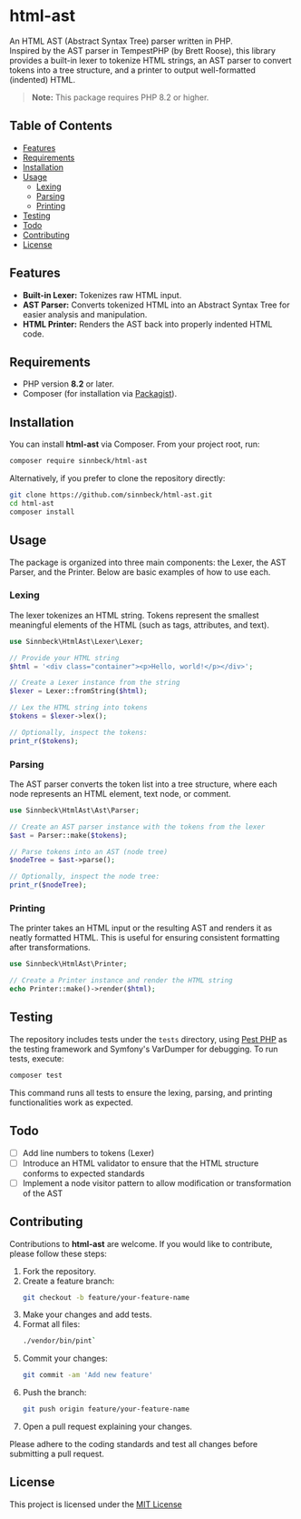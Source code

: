 # html-ast

An HTML AST (Abstract Syntax Tree) parser written in PHP.  
Inspired by the AST parser in TempestPHP (by Brett Roose), this library provides a built-in lexer to tokenize HTML strings, an AST parser to convert tokens into a tree structure, and a printer to output well-formatted (indented) HTML.

> **Note:** This package requires PHP 8.2 or higher.

## Table of Contents

- [Features](#features)
- [Requirements](#requirements)
- [Installation](#installation)
- [Usage](#usage)
    - [Lexing](#lexing)
    - [Parsing](#parsing)
    - [Printing](#printing)
- [Testing](#testing)
- [Todo](#todo)
- [Contributing](#contributing)
- [License](#license)

## Features

- **Built-in Lexer:** Tokenizes raw HTML input.
- **AST Parser:** Converts tokenized HTML into an Abstract Syntax Tree for easier analysis and manipulation.
- **HTML Printer:** Renders the AST back into properly indented HTML code.

## Requirements

- PHP version **8.2** or later.
- Composer (for installation via [Packagist](https://packagist.org/)).

## Installation

You can install **html-ast** via Composer. From your project root, run:

```bash
composer require sinnbeck/html-ast
```

Alternatively, if you prefer to clone the repository directly:

```bash
git clone https://github.com/sinnbeck/html-ast.git
cd html-ast
composer install
```

## Usage

The package is organized into three main components: the Lexer, the AST Parser, and the Printer. Below are basic examples of how to use each.

### Lexing

The lexer tokenizes an HTML string. Tokens represent the smallest meaningful elements of the HTML (such as tags, attributes, and text).

```php
use Sinnbeck\HtmlAst\Lexer\Lexer;

// Provide your HTML string
$html = '<div class="container"><p>Hello, world!</p></div>';

// Create a Lexer instance from the string
$lexer = Lexer::fromString($html);

// Lex the HTML string into tokens
$tokens = $lexer->lex();

// Optionally, inspect the tokens:
print_r($tokens);
```

### Parsing

The AST parser converts the token list into a tree structure, where each node represents an HTML element, text node, or comment.

```php
use Sinnbeck\HtmlAst\Ast\Parser;

// Create an AST parser instance with the tokens from the lexer
$ast = Parser::make($tokens);

// Parse tokens into an AST (node tree)
$nodeTree = $ast->parse();

// Optionally, inspect the node tree:
print_r($nodeTree);
```

### Printing

The printer takes an HTML input or the resulting AST and renders it as neatly formatted HTML. This is useful for ensuring consistent formatting after transformations.

```php
use Sinnbeck\HtmlAst\Printer;

// Create a Printer instance and render the HTML string
echo Printer::make()->render($html);
```

## Testing

The repository includes tests under the `tests` directory, using [Pest PHP](https://pestphp.com/) as the testing framework and Symfony's VarDumper for debugging. To run tests, execute:

```bash
composer test
```

This command runs all tests to ensure the lexing, parsing, and printing functionalities work as expected.

## Todo

* [ ] Add line numbers to tokens (Lexer)
* [ ] Introduce an HTML validator to ensure that the HTML structure conforms to expected standards
* [ ] Implement a node visitor pattern to allow modification or transformation of the AST

## Contributing

Contributions to **html-ast** are welcome. If you would like to contribute, please follow these steps:

1. Fork the repository.
2. Create a feature branch:
   ```bash
   git checkout -b feature/your-feature-name
   ```
3. Make your changes and add tests.
4. Format all files:
    ```bash
    ./vendor/bin/pint`
    ```
5. Commit your changes:
   ```bash
   git commit -am 'Add new feature'
   ```
6. Push the branch:
   ```bash
   git push origin feature/your-feature-name
   ```
7. Open a pull request explaining your changes.

Please adhere to the coding standards and test all changes before submitting a pull request.

## License

This project is licensed under the [MIT License](https://opensource.org/license/MIT)
